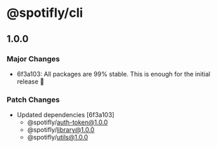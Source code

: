 # @spotifly/cli

## 1.0.0

### Major Changes

- 6f3a103: All packages are 99% stable. This is enough for the initial release 🎉

### Patch Changes

- Updated dependencies [6f3a103]
  - @spotifly/auth-token@1.0.0
  - @spotifly/library@1.0.0
  - @spotifly/utils@1.0.0
